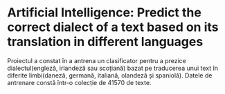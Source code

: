 # Artificial Intelligence: Predict the correct dialect of a text based on its translation in different languages
Proiectul a constat în a antrena un clasificator pentru a prezice dialectul(engleză, irlandeză sau scoțiană) bazat pe traducerea unui text în diferite limbi(daneză, germană, italiană, olandeză și spaniolă). Datele de antrenare constă într-o colecție de 41570 de texte.
